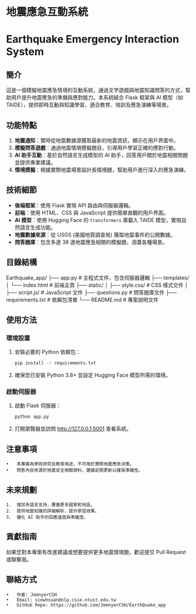 # 地震應急互動系統
# Earthquake Emergency Interaction System

## 簡介
這是一個模擬地震應急情境的互動系統，通過文字遊戲與地震知識問答的方式，幫助用戶提升地震應急的準備與應對能力。本系統結合 Flask 框架與 AI 模型（如 TAIDE），提供即時互動與知識學習，適合教育、培訓及應急演練等場景。

## 功能特點
1. **地震通知**：實時從地震數據源獲取最新的地震資訊，顯示在用戶界面中。
2. **模擬問答遊戲**：通過地震情境模擬題目，引導用戶學習正確的應對行動。
3. **AI 助手互動**：基於自然語言生成模型的 AI 助手，回答用戶關於地震相關問題並提供專業建議。
4. **情境模擬**：根據實際地震場景設計長情境題，幫助用戶進行深入的應急演練。

## 技術細節
- **後端框架**：使用 Flask 實現 API 路由與伺服器邏輯。
- **前端**：使用 HTML、CSS 與 JavaScript 提供簡單直觀的用戶界面。
- **AI 模型**：使用 Hugging Face 的 `transformers` 庫載入 TAIDE 模型，實現自然語言生成功能。
- **地震數據來源**：從 USGS (美國地質調查局) 獲取地震事件的公開數據。
- **問答題庫**：包含多達 38 道地震應急相關的模擬題，涵蓋各種場景。

## 目錄結構
Earthquake_app/
├── app.py                # 主程式文件，包含伺服器邏輯
├── templates/
│   └── index.html        # 前端主頁
├── static/
│   ├── style.css/              # CSS 樣式文件
│   ├── script.js/               # JavaScript 文件
├── questions.py          # 問答題庫文件
├── requirements.txt      # 依賴包清單
└── README.md             # 專案說明文件

## 使用方法

### 環境設置
1. 安裝必要的 Python 依賴包：
   ```bash
   pip install -r requirements.txt
2. 確保您已安裝 Python 3.8+ 並設定 Hugging Face 模型所需的環境。

### 啟動伺服器
1. 啟動 Flask 伺服器：
   ```bash
   python app.py
2. 打開瀏覽器並訪問 http://127.0.0.1:5001 查看系統。

## 注意事項
	•	本專案為學術研究及教育用途，不可用於實際地震應急決策。
	•	問答內容來源於地震安全相關資料，建議定期更新以確保準確性。

## 未來規劃
	1.	增加多語言支持，覆蓋更多國家和地區。
	2.	提供地震知識的詳細解析，提升學習效果。
	3.	優化 AI 助手的回應速度與準確度。

## 貢獻指南
如果您對本專案有改進建議或想要提供更多地震情境題，歡迎提交 Pull Request 或聯繫我。

## 聯絡方式
	•	作者: JemnyerCSH
	•	Email: siewhsuan@nlp.csie.ntust.edu.tw
	•	GitHub Repo: https://github.com/JemnyerCSH/EarthQuake_app

